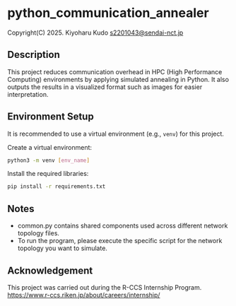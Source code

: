 # python_communication_annealer

Copyright(C) 2025. Kiyoharu Kudo s2201043@sendai-nct.jp

## Description

This project reduces communication overhead in HPC (High Performance Computing) environments by applying simulated annealing in Python.
It also outputs the results in a visualized format such as images for easier interpretation.

## Environment Setup
It is recommended to use a virtual environment (e.g., `venv`) for this project.

Create a virtual environment:
```bash
python3 -m venv [env_name]
```

Install the required libraries:
```bash
pip install -r requirements.txt
```

## Notes
* common.py contains shared components used across different network topology files.
* To run the program, please execute the specific script for the network topology you want to simulate.

## Acknowledgement
This project was carried out during the R-CCS Internship Program.
https://www.r-ccs.riken.jp/about/careers/internship/
